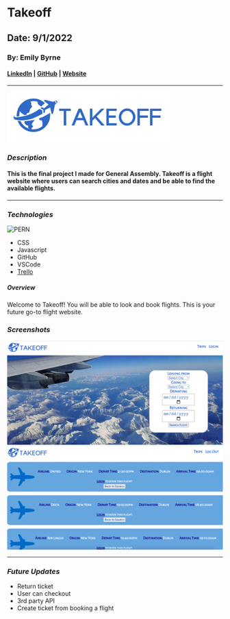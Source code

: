 # Takeoff

## Date: 9/1/2022

### By: Emily Byrne

#### [LinkedIn](https://www.linkedin.com/in/emilybyrne3/) | [GitHub](https://github.com/embyrne13) | [Website](https://takeoffflight.herokuapp.com/)

---

![Logo](src/Components/TakeoffLogo.png)

### **_Description_**

#### This is the final project I made for General Assembly. Takeoff is a flight website where users can search cities and dates and be able to find the available flights.

---

### **_Technologies_**

<img alt="PERN" width='450' src="https://www.freecodecamp.org/news/content/images/size/w2000/2020/03/PERN.png" />

- CSS
- Javascript
- GitHub
- VSCode
- [Trello](https://trello.com/b/NGLWc9dL/takeoff)

##### **_Overview_**

Welcome to Takeoff! You will be able to look and book flights. This is your future go-to flight website.

### **_Screenshots_**

![Takeoff Home](src/Components/TakeoffHome.png)
![Takeoff Flight](src/Components/TakeoffFlights.png)

---

### **_Future Updates_**

- Return ticket
- User can checkout
- 3rd party API
- Create ticket from booking a flight
